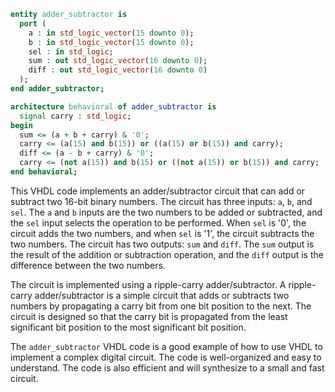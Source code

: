 ```vhdl
entity adder_subtractor is
  port (
    a : in std_logic_vector(15 downto 0);
    b : in std_logic_vector(15 downto 0);
    sel : in std_logic;
    sum : out std_logic_vector(16 downto 0);
    diff : out std_logic_vector(16 downto 0)
  );
end adder_subtractor;

architecture behavioral of adder_subtractor is
  signal carry : std_logic;
begin
  sum <= (a + b + carry) & '0';
  carry <= (a(15) and b(15)) or ((a(15) or b(15)) and carry);
  diff <= (a - b + carry) & '0';
  carry <= (not a(15)) and b(15) or ((not a(15)) or b(15)) and carry;
end behavioral;
```

This VHDL code implements an adder/subtractor circuit that can add or subtract two 16-bit binary numbers. The circuit has three inputs: `a`, `b`, and `sel`. The `a` and `b` inputs are the two numbers to be added or subtracted, and the `sel` input selects the operation to be performed. When `sel` is '0', the circuit adds the two numbers, and when `sel` is '1', the circuit subtracts the two numbers. The circuit has two outputs: `sum` and `diff`. The `sum` output is the result of the addition or subtraction operation, and the `diff` output is the difference between the two numbers.

The circuit is implemented using a ripple-carry adder/subtractor. A ripple-carry adder/subtractor is a simple circuit that adds or subtracts two numbers by propagating a carry bit from one bit position to the next. The circuit is designed so that the carry bit is propagated from the least significant bit position to the most significant bit position.

The `adder_subtractor` VHDL code is a good example of how to use VHDL to implement a complex digital circuit. The code is well-organized and easy to understand. The code is also efficient and will synthesize to a small and fast circuit.
